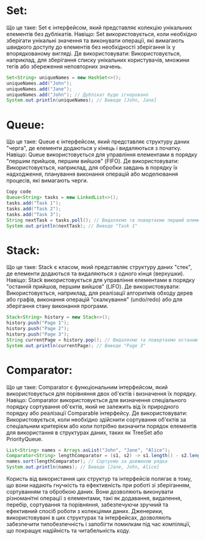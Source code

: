 # Set:

Що це таке: Set є інтерфейсом, який представляє колекцію унікальних елементів без дублікатів.
Навіщо: Set використовується, коли необхідно зберігати унікальні значення та виконувати операції, які вимагають швидкого доступу до елементів без необхідності зберігання їх у впорядкованому вигляді.
Де використовувати: Використовується, наприклад, для зберігання списку унікальних користувачів, множини тегів або збереження неповторних значень.
 
```java
Set<String> uniqueNames = new HashSet<>();
uniqueNames.add("John");
uniqueNames.add("Jane");
uniqueNames.add("John"); // Дублікат буде ігноровано
System.out.println(uniqueNames); // Виведе [John, Jane]
```
 
# Queue:

Що це таке: Queue є інтерфейсом, який представляє структуру даних "черга", де елементи додаються у кінець і видаляються з початку.
Навіщо: Queue використовується для управління елементами в порядку "першим прийшов, першим вийшов" (FIFO).
Де використовувати: Використовується, наприклад, для обробки завдань в порядку їх надходження, планування виконання операцій або моделювання процесів, які вимагають черги.
 
```java
Copy code
Queue<String> tasks = new LinkedList<>();
tasks.add("Task 1");
tasks.add("Task 2");
tasks.add("Task 3");
String nextTask = tasks.poll(); // Видаляємо та повертаємо перший елемент з черги
System.out.println(nextTask); // Виведе "Task 1"
```


# Stack:

Що це таке: Stack є класом, який представляє структуру даних "стек", де елементи додаються та видаляються з одного кінця (верхушки).
Навіщо: Stack використовується для управління елементами в порядку "останній прийшов, першим вийшов" (LIFO).
Де використовувати: Використовується, наприклад, для реалізації алгоритмів обходу дерев або графів, виконання операцій "скалкування" (undo/redo) або для зберігання стану виконання програми.
 
```java
Stack<String> history = new Stack<>();
history.push("Page 1");
history.push("Page 2");
history.push("Page 3");
String currentPage = history.pop(); // Видаляємо та повертаємо останню відвідану сторінку
System.out.println(currentPage); // Виведе "Page 3"
```

# Comparator:

Що це таке: Comparator є функціональним інтерфейсом, який використовується для порівняння двох об'єктів і визначення їх порядку.
Навіщо: Comparator використовується для визначення спеціального порядку сортування об'єктів, який не залежить від їх природного порядку або реалізації Comparable інтерфейсу.
Де використовувати: Використовується, коли необхідно здійснити сортування об'єктів за спеціальним критерієм або коли потрібно визначити порядок елементів для використання в структурах даних, таких як TreeSet або PriorityQueue.


```java
List<String> names = Arrays.asList("John", "Jane", "Alice");
Comparator<String> lengthComparator = (s1, s2) -> s1.length() - s2.length();
names.sort(lengthComparator); // Сортуємо за довжиною рядка
System.out.println(names); // Виведе [Jane, John, Alice]
```


Користь від використання цих структур та інтерфейсів полягає в тому, що вони надають гнучкість та ефективність при роботі зі зберіганням, сортуванням та обробкою даних. Вони дозволяють виконувати різноманітні операції з елементами, такі як додавання, видалення, перебір, сортування та порівняння, забезпечуючи зручний та ефективний спосіб роботи з колекціями даних. Дженерики, використовувані в цих структурах та інтерфейсах, дозволяють забезпечити типобезпечність і запобігти помилкам під час компіляції, що покращує надійність та читабельність коду.
